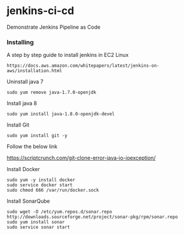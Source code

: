 # jenkins-ci-cd
Demonstrate Jenkins Pipeline as Code


### Installing

A step by step guide to install jenkins in EC2 Linux

```
https://docs.aws.amazon.com/whitepapers/latest/jenkins-on-aws/installation.html
```

Uninstall java 7

```
sudo yum remove java-1.7.0-openjdk
```

Install java 8

```
sudo yum install java-1.8.0-openjdk-devel
```

Install Git

```
sudo yum install git -y
```
Follow the below link

https://scriptcrunch.com/git-clone-error-java-io-ioexception/

Install Docker

```
sudo yum -y install docker
sudo service docker start
sudo chmod 666 /var/run/docker.sock
```


Install SonarQube

```
sudo wget -O /etc/yum.repos.d/sonar.repo http://downloads.sourceforge.net/project/sonar-pkg/rpm/sonar.repo
sudo yum install sonar
sudo service sonar start

```


